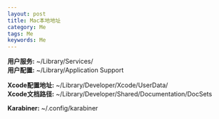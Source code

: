 ```yaml
---  
layout: post  
title: Mac本地地址  
category: Me  
tags: Me  
keywords: Me  
---  
```


**用户服务:** ~/Library/Services/  
**用户配置:** ~/Library/Application Support  

**Xcode配置地址:**  ~/Library/Developer/Xcode/UserData/  
**Xcode文档路径:** ~/Library/Developer/Shared/Documentation/DocSets  

**Karabiner:**	 ~/.config/karabiner  

